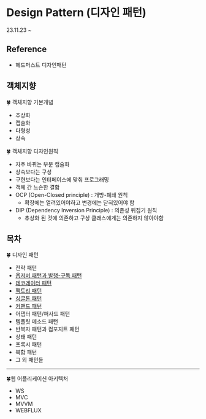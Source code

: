 # Design Pattern (디자인 패턴)

23.11.23 ~ 

## Reference
- 헤드퍼스트 디자인패턴


## 객체지향 


🍀 객체지향 기본개념

- 추상화
- 캡슐화
- 다형성
- 상속


🍀 객체지향 디자인원칙

- 자주 바뀌는 부분 캡슐화
- 상속보다는 구성
- 구현보다는 인터페이스에 맞춰 프로그래밍
- 객체 간 느슨한 결합
- OCP (Open-Closed principle) : 개방-폐쇄 원칙 
    - 확장에는 열려있어야하고 변경에는 닫혀있어야 함
- DIP (Dependency Inversion Principle) : 의존성 뒤집기 원칙 
    - 추상화 된 것에 의존하고 구상 클래스에게는 의존하지 않아야함 


## 목차 
🍀 디자인 패턴
- 전략 패턴
- [옵저버 패턴과 발행-구독 패턴](src/main/java/com/design/observer/Observer.md)
- [데코레이터 패턴](src/main/java/com/design/decorater/Decorater.md)
- [팩토리 패턴](src/main/java/com/design/factory/Factory.md)
- [싱글톤 패턴](src/main/java/com/design/singleton/Singleton.md)
- [커맨드 패턴](src/main/java/com/design/singleton/Command.md)
- 어댑터 패턴/퍼사드 패턴
- 템플릿 메소드 패턴
- 반복자 패턴과 컴포지트 패턴
- 상태 패턴
- 프록시 패턴
- 복합 패턴
- 그 외 패턴들

-------------
🍀웹 어플리케이션 아키텍처 
- WS 
- MVC
- MVVM 
- WEBFLUX
